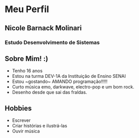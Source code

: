 # Meu Perfil

## Nicole Barnack Molinari

### Estudo Desenvolvimento de Sistemas

## **Sobre Mim! :)**
  * Tenho 16 anos
  * Estou na turma DEV-1A da Instituição de Ensino SENAI
  * Estou ~gostando~ AMANDO programação!!!!!
  * Curto música emo, darkwave, electro-pop e um bom rock.
  * Desenho desde que sai das fraldas.

## **Hobbies**
  * Escrever
  * Criar histórias e ilustrá-las
  * Ouvir música


